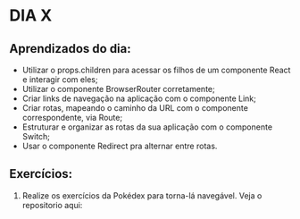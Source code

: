 # DIA X

## Aprendizados do dia:
* Utilizar o props.children para acessar os filhos de um componente React e interagir com eles;
* Utilizar o componente BrowserRouter corretamente;
* Criar links de navegação na aplicação com o componente Link;
* Criar rotas, mapeando o caminho da URL com o componente correspondente, via Route;
* Estruturar e organizar as rotas da sua aplicação com o componente Switch;
* Usar o componente Redirect pra alternar entre rotas.

## Exercícios:
1. Realize os exercícios da Pokédex para torna-lá navegável. Veja o repositorio aqui: